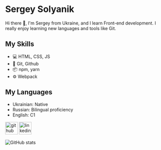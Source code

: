 # Sergey Solyanik
Hi there 👋, I'm Sergey from Ukraine, and I learn Front-end development. I really enjoy learning new languages and tools like Git. 

## My Skills
* 💻 HTML, CSS, JS <br />
* 🧱 Git, Github <br />
* 📦 npm, yarn <br />
* ⚙ Webpack <br />

## My Languages
* Ukrainian: Native 
* Russian: Bilingual proficiency
* English: C1

[<img src='https://cdn.jsdelivr.net/npm/simple-icons@3.0.1/icons/github.svg' alt='github' height='40'>](https://github.com/InvincibleDeveloper)  [<img src='https://cdn.jsdelivr.net/npm/simple-icons@3.0.1/icons/linkedin.svg' alt='linkedin' height='40'>](https://www.linkedin.com/in/sergey-solyanik-728014228/)  

![GitHub stats](https://github-readme-stats.vercel.app/api?username=InvincibleDeveloper&show_icons=true)  

